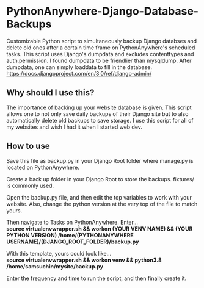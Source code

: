# PythonAnywhere-Django-Database-Backups
Customizable Python script to simultaneously backup Django databses and delete old ones after a certain time frame on PythonAnywhere's scheduled tasks. This script uses Django's dumpdata and excludes contenttypes and auth.permission. I found dumpdata to be friendlier than mysqldump. After dumpdata, one can simply loaddata to fill in the database.
https://docs.djangoproject.com/en/3.0/ref/django-admin/


## Why should I use this?

The importance of backing up your website database is given. This script allows one to not only save daily backups of their Django site but to also automatically delete old backups to save storage. I use this script for all of my websites and wish I had it when I started web dev.

## How to use

Save this file as backup.py in your Django Root folder where manage.py is located on PythonAnywhere.

Create a back up folder in your Django Root to store the backups. fixtures/ is commonly used.

Open the backup.py file, and then edit the top variables to work with your website. Also, change the python version at the very top of the file to match yours.

Then navigate to Tasks on PythonAnywhere. Enter...<br/>
**source virtualenvwrapper.sh && workon (YOUR VENV NAME) && (YOUR PYTHON VERSION) /home/(PYTHONANYWHERE USERNAME)/(DJANGO_ROOT_FOLDER)/backup.py**

With this template, yours could look like...<br/>
**source virtualenvwrapper.sh && workon venv && python3.8 /home/samsuchin/mysite/backup.py**

Enter the frequency and time to run the script, and then finally create it.
